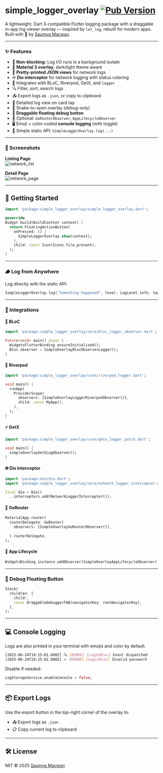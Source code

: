 # simple_logger_overlay [![Pub Version](https://img.shields.io/pub/v/simple_logger_overlay)](https://pub.dev/packages/simple_logger_overlay)

A lightweight, Dart 3-compatible Flutter logging package with a draggable in-app log viewer overlay — inspired by `let_log`, rebuilt for modern apps.  
Built with 💙 by [Saumya Macwan](https://github.com/sam829).

---

### ✨ Features

- 🧠 **Non-blocking:** Log I/O runs in a background isolate
- 🌈 **Material 3 overlay**, dark/light theme aware
- 📄 **Pretty-printed JSON views** for network logs
- 🌐 **Dio interceptor** for network logging with status coloring
- 💬 Integrates with BLoC, Riverpod, GetX, and `logger`
- 🔍 Filter, sort, search logs
- 📤 Export logs as `.json`, or copy to clipboard
- 🧾 Detailed log view on card tap
- 🚀 Shake-to-open overlay (debug-only)
- 🐞 **Draggable floating debug button**
- 🔌 Optional: `GoRouterObserver`, `AppLifecycleObserver`
- 🖥️ Emoji + color-coded **console logging** (with toggle)
- 🧰 Simple static API: `SimpleLoggerOverlay.log(...)`

---

### 📱 Screenshots

**Listing Page**  
![network_list](https://github.com/sam829/simple_logger_overlay/blob/develop/screenshot/network_list.jpeg?raw=true)

**Detail Page**  
![network_page](https://github.com/sam829/simple_logger_overlay/blob/develop/screenshot/network_detail.jpeg?raw=true)

---

## 🚀 Getting Started

```dart
import 'package:simple_logger_overlay/simple_logger_overlay.dart';

@override
Widget build(BuildContext context) {
  return FloatingActionButton(
    onPressed: () {
      SimpleLoggerOverlay.show(context);
    },
    child: const Icon(Icons.file_present),
  );
}
````

---

### 🪵 Log from Anywhere

Log directly with the static API:

```dart
SimpleLoggerOverlay.log("Something happened", level: LogLevel.info, tag: 'HomeScreen');
```

---

### 🧩 Integrations

#### 🧠 BLoC

```dart
import 'package:simple_logger_overlay/core/bloc_logger_observer.dart';

Future<void> main() async {
  WidgetsFlutterBinding.ensureInitialized();
  Bloc.observer = SimpleOverlayBlocObserverLogger();
}
```

#### 🌱 Riverpod

```dart
import 'package:simple_logger_overlay/core/riverpod_logger.dart';

void main() {
  runApp(
    ProviderScope(
      observers: [SimpleOverlayLoggerRiverpodObserver()],
      child: const MyApp(),
    ),
  );
}
```

#### ⚡ GetX

```dart
import 'package:simple_logger_overlay/core/getx_logger_patch.dart';

void main() {
  simpleOverlayGetXLogObserver();
}
```

#### 🌐 Dio Interceptor

```dart
import 'package:dio/dio.dart';
import 'package:simple_logger_overlay/core/network_logger_interceptor.dart';

final dio = Dio()
  ..interceptors.add(NetworkLoggerInterceptor());
```

#### 🧭 GoRouter

```dart
MaterialApp.router(
  routerDelegate: GoRouter(
    observers: [SimpleOverlayGoRouterObserver()],
    ...
  ).routerDelegate,
);
```

#### 📱 App Lifecycle

```dart
WidgetsBinding.instance.addObserver(SimpleOverlayAppLifecycleObserver());
```

---

### 🐞 Debug Floating Button

```dart
Stack(
  children: [
    child!,
    const DraggableDebuggerFAB(navigatorKey: rootNavigatorKey),
  ],
);
```

---

## 💻 Console Logging

Logs are also printed in your terminal with emojis and color by default.

```bash
[2025-06-24T19:15:01.000Z] 🔍 [DEBUG] [LoginBloc] Event dispatched
[2025-06-24T19:15:02.000Z] 🔥 [ERROR] [LoginBloc] Invalid password
```

Disable if needed:

```dart
LogStorageService.enableConsole = false;
```

---

## 📦 Export Logs

Use the export button in the top-right corner of the overlay to:

* 📤 Export logs as `.json`
* 📋 Copy current log to clipboard

---

## 🛠️ License

MIT © 2025 [Saumya Macwan](https://github.com/sam829)
